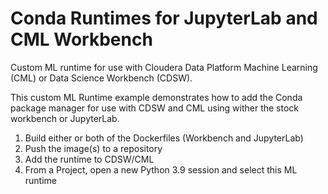 # Conda Runtimes for JupyterLab and CML Workbench
Custom ML runtime for use with Cloudera Data Platform Machine Learning (CML) or Data Science Workbench (CDSW).

This custom ML Runtime example demonstrates how to add the Conda package manager for use with CDSW and CML using wither the stock workbench or JupyterLab.

1. Build either or both of the Dockerfiles (Workbench and JupyterLab)
2. Push the image(s) to a repository
3. Add the runtime to CDSW/CML
4. From a Project, open a new Python 3.9 session and select this ML runtime


